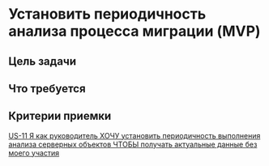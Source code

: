 # Установить периодичность анализа процесса миграции (MVP)

## Цель задачи



## Что требуется



## Критерии приемки

[US-11 Я как руководитель ХОЧУ установить периодичность выполнения анализа серверных объектов ЧТОБЫ получать актуальные данные без моего участия](../ac/AC.md#us11)
